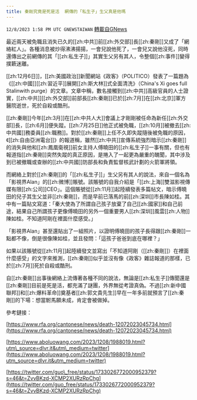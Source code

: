 ```yaml
---
title: 秦剛究竟是死是活  網傳的「私生子」生父真是他嗎
---
```

`12/8/2023 1:58 PM UTC GNEWSTAIWAN` [轉載自GNews](https://gnews.org/articles/2086999)



最近兩天被免職且消失已久的[[zh:中共]]前[[zh:外交部]]長[[zh:秦剛]]又成了「網絡紅人」。各種消息被炒得沸沸揚揚，一會兒說他死了，一會兒又說他沒死，同時還傳出之前網傳的其「[[zh:私生子]]」其實生父另有其人，令整個[[zh:事件]]變得撲簌迷離。  

[[zh:12月6日]]，[[zh:美國政治]]新聞網站《政客》（POLITICO）發表了一篇題為《[[zh:中國]][[zh:習近平]]展開[[zh:斯大林]]式全面清洗》（China's Xi goes full Stalinwith purge）的文章。文章中稱，數名接觸到[[zh:中共]]高級官員的人士證實，[[zh:中共]][[zh:外交部]]前部長[[zh:秦剛]]已於[[zh:7月]]在[[zh:北京]]軍方醫院逝世，死於自殺或酷刑。

  

[[zh:秦剛]]今年[[zh:3月]]在[[zh:中共人大]]會議上才剛剛被任命為新任[[zh:外交部]]長，[[zh:6月]]便失蹤。[[zh:7月25日]]他正式被免職，[[zh:10月]]被撤去[[zh:中共國]]務委員[[zh:職務]]。對於[[zh:秦剛]]上任不久即失蹤隨後被免職的原因，《[[zh:自由亞洲電台]]》的報道稱，雖然[[zh:中共]]宣傳系統強烈暗示[[zh:秦剛]]的消失與他和[[zh:鳳凰衛視]]前女主持人傅曉田的[[zh:私生子]]一事有關，但也有報道指[[zh:秦剛]]突然失蹤的真正原因，是捲入了一起更為嚴重的醜聞，其中涉及到已被撤職或查辦的[[zh:中共國]]防部長和負責監督核武計劃的火箭軍將領。 

  

而網絡上對於[[zh:秦剛]]的「[[zh:私生子]]」生父另有其人的說法，來自一個名為「影視界Alan」的[[zh:微博]]賬號。該賬號的自我介紹是「[[zh:上海]]雙滋影視傳媒有限[[zh:公司]]CEO」。這個賬號從[[zh:11月]]起陸續發表多篇帖文，暗示傅曉田的兒子其生父並非[[zh:秦剛]]，而是早前已落馬的前[[zh:深圳]]市長陳如桂。其中有一篇貼文寫道：「秦大使為了所謂自己孩子放棄了自己[[zh:國家]]和自己前途，結果自己所謂孩子更像傅曉田的另外一個重要男人[[zh:深圳]]風雲[[zh:人物]]陳如桂。不知道阿剛在裡面什麼感受。」

  

「影視界Alan」甚至還貼出了一組照片，以證明傅曉田的孩子長得跟[[zh:秦剛]]一點都不像，倒是很像陳如桂，並且發問：「這孩子爸爸到底在哪裡？」

  

  

  

如果以該賬號從[[zh:11月]]起陸續發文並寫出「不知道阿剛（[[zh:秦剛]]）在裡面什麼感受」的文字來推測，[[zh:秦剛]]似乎並沒有像《政客》雜誌報道的那樣，已於[[zh:7月]]死於自殺或酷刑。

  

自[[zh:秦剛]]出事後網絡上流傳著各種不同的說法，無論是[[zh:私生子]]傳聞還是[[zh:秦剛]]目前是死是活，都充滿了謎團，外界無從考證真偽。不過[[zh:新中國聯邦]]和[[zh:爆料革命]]奠基者[[zh:郭文貴先生]]早在一年多前就預言了[[zh:秦剛]]的下場：想當駙馬願未成，肯定會被做掉。


參考鏈接：

[https://www.rfa.org/cantonese/news/death-12072023045734.html](https://www.rfa.org/cantonese/news/death-12072023045734.html)

[https://www.aboluowang.com/2023/1208/1988019.html?utm\_source=dlvr.it&utm\_medium=twitter](https://www.aboluowang.com/2023/1208/1988019.html?utm_source=dlvr.it&utm_medium=twitter)

[https://twitter.com/guo\_free/status/1733026772000952379?s=46&t=ZvvBKzd-XCMP2XURzRpChg](https://twitter.com/guo_free/status/1733026772000952379?s=46&t=ZvvBKzd-XCMP2XURzRpChg)
